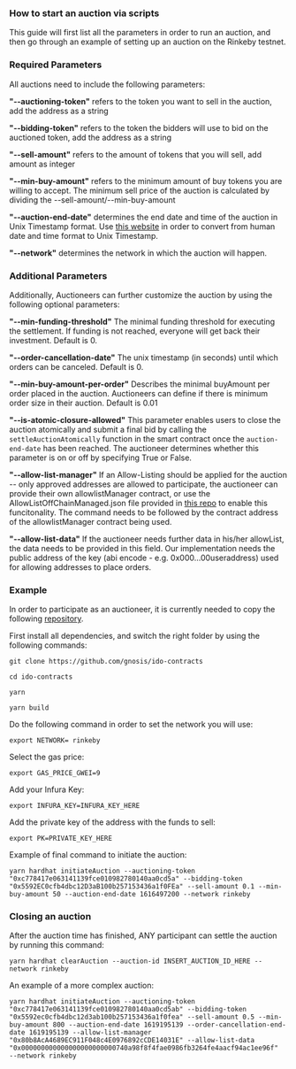 ### How to start an auction via scripts

This guide will first list all the parameters in order to run an auction, and then go through an example of setting up an auction on the Rinkeby testnet.

### Required Parameters

All auctions need to include the following parameters:

**&quot;--auctioning-token&quot;** refers to the token you want to sell in the auction, add the address as a string

**&quot;--bidding-token&quot;** refers to the token the bidders will use to bid on the auctioned token, add the address as a string

**&quot;--sell-amount&quot;** refers to the amount of tokens that you will sell, add amount as integer

**&quot;--min-buy-amount&quot;** refers to the minimum amount of buy tokens you are willing to accept. The minimum sell price of the auction is calculated by dividing the --sell-amount/--min-buy-amount

**&quot;--auction-end-date&quot;** determines the end date and time of the auction in Unix Timestamp format. Use [this website](https://www.epochconverter.com/) in order to convert from human date and time format to Unix Timestamp.

**&quot;--network&quot;** determines the network in which the auction will happen.

### Additional Parameters

Additionally, Auctioneers can further customize the auction by using the following optional parameters:

**&quot;--min-funding-threshold&quot;** The minimal funding threshold for executing the settlement. If funding is not reached, everyone will get back their investment. Default is 0.

**&quot;--order-cancellation-date&quot;** The unix timestamp (in seconds) until which orders can be canceled. Default is 0.

**&quot;--min-buy-amount-per-order&quot;** Describes the minimal buyAmount per order placed in the auction. Auctioneers can define if there is minimum order size in their auction. Default is 0.01

**&quot;--is-atomic-closure-allowed&quot;** This parameter enables users to close the auction atomically and submit a final bid by calling the `settleAuctionAtomically` function in the smart contract once the `auction-end-date` has been reached. The auctioneer determines whether this parameter is on or off by specifying True or False.

**&quot;--allow-list-manager&quot;** If an Allow-Listing should be applied for the auction -- only approved addresses are allowed to participate, the auctioneer can provide their own allowlistManager contract, or use the AllowListOffChainManaged.json file provided in [this repo](https://github.com/gnosis/ido-contracts/tree/main/deployments) to enable this funcitonality. The command needs to be followed by the contract address of the allowlistManager contract being used.

**&quot;--allow-list-data&quot;** If the auctioneer needs further data in his/her allowList, the data needs to be provided in this field. Our implementation needs the public address of the key (abi encode - e.g. 0x000…00useraddress) used for allowing addresses to place orders.

### Example

In order to participate as an auctioneer, it is currently needed to copy the following [repository](https://github.com/gnosis/ido-contracts).

First install all dependencies, and switch the right folder by using the following commands:

```
git clone https://github.com/gnosis/ido-contracts

cd ido-contracts

yarn

yarn build
```

Do the following command in order to set the network you will use:

```
export NETWORK= rinkeby
```

Select the gas price:

```
export GAS_PRICE_GWEI=9
```

Add your Infura Key:

```
export INFURA_KEY=INFURA_KEY_HERE
```

Add the private key of the address with the funds to sell:

```
export PK=PRIVATE_KEY_HERE
```

Example of final command to initiate the auction:

```
yarn hardhat initiateAuction --auctioning-token "0xc778417e063141139fce010982780140aa0cd5a" --bidding-token "0x5592EC0cfb4dbc12D3aB100b257153436a1f0FEa" --sell-amount 0.1 --min-buy-amount 50 --auction-end-date 1616497200 --network rinkeby
```

### Closing an auction

After the auction time has finished, ANY participant can settle the auction by running this command:

```
yarn hardhat clearAuction --auction-id INSERT_AUCTION_ID_HERE --network rinkeby
```

An example of a more complex auction:

```
yarn hardhat initiateAuction --auctioning-token "0xc778417e063141139fce010982780140aa0cd5ab" --bidding-token "0x5592ec0cfb4dbc12d3ab100b257153436a1f0fea" --sell-amount 0.5 --min-buy-amount 800 --auction-end-date 1619195139 --order-cancellation-end-date 1619195139 --allow-list-manager "0x80b8AcA4689EC911F048c4E0976892cCDE14031E" --allow-list-data "0x000000000000000000000000740a98f8f4fae0986fb3264fe4aacf94ac1ee96f"  --network rinkeby
```
